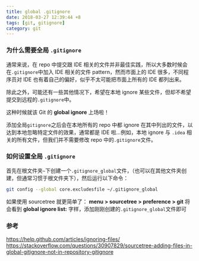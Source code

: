 ```yaml
---
title: global .gitignore
date: 2018-03-27 12:39:44 +8
tags: [git, gitignore]
category: git
---
```


### 为什么需要全局 `.gitignore`

通常来说，在 repo 中提交跟 IDE 相关的文件并非最佳实践，所以大多数时候会在`.gitignore`中加入 IDE 相关的文件 pattern，然而市面上的 IDE 很多，不同程序员对 IDE 也有着自己的偏好，似乎不太可能把市面上所有的 IDE 都列出来。

除此之外，可能还有一些其他情况下，希望在本地 ignore 某些文件，但却不希望提交到远程的`.gitignore`中。

这种时候就该 Git 的 **global ignore** 上场啦！

添加全局`gitignore`之后会在本地所有的 repo 中都 ignore 在其中列出的文件，以达到本地忽略特定文件的效果，通常都是 IDE 啦…例如，本地 ignore 与 `.idea` 相关的所有文件，但我们并不需要修改 repo 中的`.gitignore`文件。

### 如何设置全局 `.gitignore`

首先在根文件夹`~`下创建一个`.gitignore_global`文件，（也可以在其他文件夹创建，但通常习惯于根文件夹下），然后运行以下命令：

```bash
git config --global core.excludesfile ~/.gitignore_global
```

如果使用 sourcetree 就更简单了：
**menu > sourcetree > preference > git**
将会看到 **global ignore list:** 字样，添加刚刚创建的`.gitignore_global`文件即可

### 参考

https://help.github.com/articles/ignoring-files/
https://stackoverflow.com/questions/30907829/sourcetree-adding-files-in-global-gitignore-not-in-repository-gitignore

